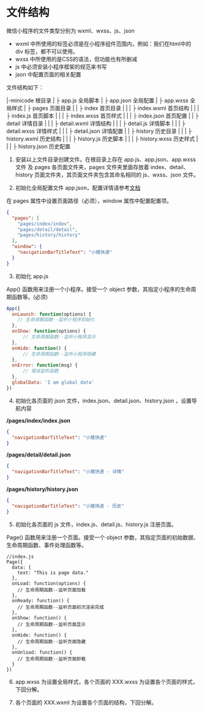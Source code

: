 # 文件结构
微信小程序的文件类型分别为 wxml、wxss、js、json

- wxml 中所使用的标签必须是在小程序组件范围内，例如：我们在html中的 div 标签，都不可以使用。
- wxss 中所使用的是CSS的语法，但功能也有所删减
- js   中必须安装小程序框架的规范来书写
- json 中配置页面的相关配置

文件结构如下：

|-minicode               根目录
|  ├ app.js              全局脚本
|  ├ app.json            全局配置
|  ├ app.wxss            全局样式
|  ├ pages               页面目录
|  |  ├ index            首页目录
|  |  |  ├ index.wxml    首页结构
|  |  |  ├ index.js      首页脚本
|  |  |  ├ index.wxss    首页样式
|  |  |  ├ index.json    首页配置
|  |  ├ detail           详情目录
|  |  |  ├ detail.wxml   详情结构
|  |  |  ├ detail.js     详情脚本
|  |  |  ├ detail.wxss   详情样式
|  |  |  ├ detail.json   详情配置
|  |  ├ history          历史目录
|  |  |  ├ history.wxml  历史结构
|  |  |  ├ history.js    历史脚本
|  |  |  ├ history.wxss  历史样式
|  |  |  ├ history.json  历史配置


1. 安装以上文件目录创建文件。在根目录上存在 app.js、app.json、app.wxss 文件 及 pages 各页面文件夹，pages 文件夹里面存放着 index、detail、history 页面文件夹，其页面文件夹包含其命名相同的 js、wxss、json 文件。

2. 初始化全局配置文件 app.json，配置详情请参考[文档](https://developers.weixin.qq.com/miniprogram/dev/framework/config.html)

在 pages 属性中设置页面路径（必须），window 属性中配置配置项。

```json
{
  "pages": [
    "pages/index/index",
    "pages/detail/detail",
    "pages/history/history"
  ],
  "window": {
    "navigationBarTitleText": "小猪快递"
  }
}
```

3. 初始化 app.js

App() 函数用来注册一个小程序。接受一个 object 参数，其指定小程序的生命周期函数等。(必须)

```js
App({
  onLaunch: function(options) {
    // 生命周期函数--监听小程序初始化
  },
  onShow: function(options) {
      // 生命周期函数--监听小程序显示
  },
  onHide: function() {
      // 生命周期函数--监听小程序隐藏
  },
  onError: function(msg) {
      // 错误监听函数
  },
  globalData: 'I am global data'
})
```

4. 初始化各页面的 json 文件，index.json、detail.json、history.json ，设置导航内容

**/pages/index/index.json**

```json
{
  "navigationBarTitleText": "小猪快递"
}
```

**/pages/detail/detail.json**

```json
{
  "navigationBarTitleText": "小猪快递 - 详情"
}
```


**/pages/history/history.json**

```json
{
  "navigationBarTitleText": "小猪快递 - 历史"
}
```

5. 初始化各页面的 js 文件，index.js、detail.js、history.js 注册页面。

Page() 函数用来注册一个页面。接受一个 object 参数，其指定页面的初始数据、生命周期函数、事件处理函数等。

```
//index.js
Page({
  data: {
    text: "This is page data."
  },
  onLoad: function(options) {
    // 生命周期函数--监听页面加载
  },
  onReady: function() {
    // 生命周期函数--监听页面初次渲染完成
  },
  onShow: function() {
    // 生命周期函数--监听页面显示
  },
  onHide: function() {
    // 生命周期函数--监听页面隐藏
  },
  onUnload: function() {
    // 生命周期函数--监听页面卸载
  }
})
```

6. app.wxss 为设置全局样式，各个页面的 XXX.wxss 为设置各个页面的样式，下回分解。

7. 各个页面的 XXX.wxml 为设置各个页面的结构，下回分解。


